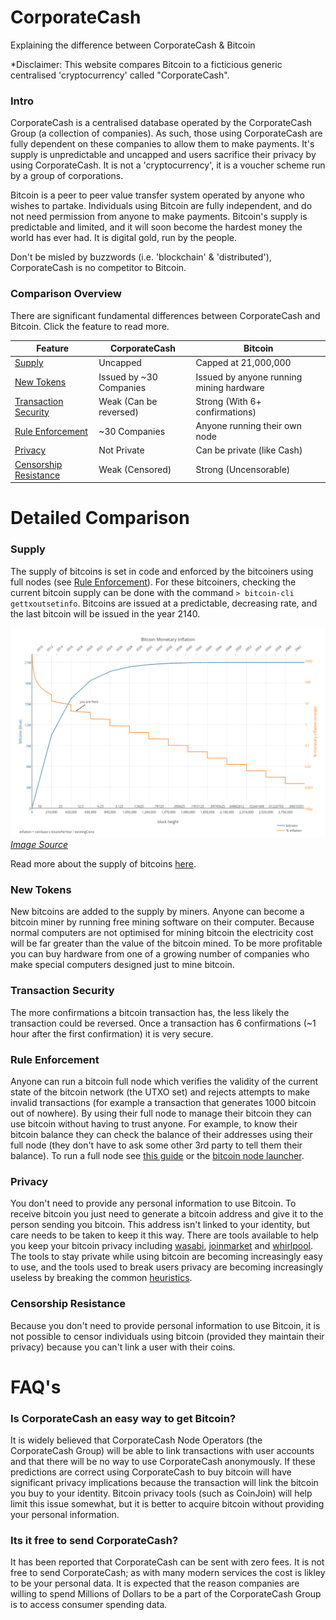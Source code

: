 # CorporateCash
Explaining the difference between CorporateCash &amp; Bitcoin

*Disclaimer: This website compares Bitcoin to a ficticious generic centralised 'cryptocurrency' called "CorporateCash". 

### Intro

CorporateCash is a centralised database operated by the CorporateCash Group (a collection of companies). As such, those using CorporateCash are fully dependent on these companies to allow them to make payments. It's supply is unpredictable and uncapped and users sacrifice their privacy by using CorporateCash. It is not a 'cryptocurrency', it is a voucher scheme run by a group of corporations. 

Bitcoin is a peer to peer value transfer system operated by anyone who wishes to partake. Individuals using Bitcoin are fully independent, and do not need permission from anyone to make payments. Bitcoin's supply is predictable and limited, and it will soon become the hardest money the world has ever had. It is digital gold, run by the people.

Don't be misled by buzzwords (i.e. 'blockchain' & 'distributed'), CorporateCash is no competitor to Bitcoin.

### Comparison Overview

There are significant fundamental differences between CorporateCash and Bitcoin. Click the feature to read more.

| Feature                                           | CorporateCash                       | Bitcoin                                   |
| -------------------------                         | -------------------         | ------------------                        |
| [Supply](#supply)                                 | Uncapped                    | Capped at 21,000,000                      |
| [New Tokens](#new-tokens)                         | Issued by ~30 Companies     | Issued by anyone running mining hardware  | 
| [Transaction Security](#transaction-security)     | Weak (Can be reversed)      | Strong (With 6+ confirmations)            |
| [Rule Enforcement](#rule-enforcement)             | ~30 Companies               | Anyone running their own node             |
| [Privacy](#privacy)                               | Not Private                 | Can be private (like Cash)                |
| [Censorship Resistance](#censorship-resistance)   | Weak (Censored)             | Strong (Uncensorable)                     | 

# Detailed Comparison

### Supply
The supply of bitcoins is set in code and enforced by the bitcoiners using full nodes (see [Rule Enforcement](#rule-enforcement)). 
For these bitcoiners, checking the current bitcoin supply can be done with the command `> bitcoin-cli gettxoutsetinfo`.
Bitcoins are issued at a predictable, decreasing rate, and the last bitcoin will be issued in the year 2140. 

![Bitcoin Supply](Images/Bitcoin_Monetary_Inflation.png)
*[Image Source](http://bashco.github.io/Bitcoin_Monetary_Inflation/)*

Read more about the supply of bitcoins [here](https://en.bitcoin.it/wiki/Controlled_supply). 

### New Tokens
New bitcoins are added to the supply by miners. Anyone can become a bitcoin miner by running free mining software on their computer. Because normal computers are not optimised for mining bitcoin the electricity cost will be far greater than the value of the bitcoin mined. To be more profitable you can buy hardware from one of a growing number of companies who make special computers designed just to mine bitcoin.

### Transaction Security
The more confirmations a bitcoin transaction has, the less likely the transaction could be reversed. Once a transaction has 6 confirmations (~1 hour after the first confirmation) it is very secure. 

### Rule Enforcement
Anyone can run a bitcoin full node which verifies the validity of the current state of the bitcoin network (the UTXO set) and rejects attempts to make invalid transactions (for example a transaction that generates 1000 bitcoin out of nowhere). By using their full node to manage their bitcoin they can use bitcoin without having to trust anyone. For example, to know their bitcoin balance they can check the balance of their addresses using their full node (they don't have to ask some other 3rd party to tell them their balance). 
To run a full node see [this guide](https://bitcoin.org/en/full-node) or the [bitcoin node launcher](https://medium.com/lightning-power-users/windows-macos-lightning-network-284bd5034340).

### Privacy

You don't need to provide any personal information to use Bitcoin. To receive bitcoin you just need to generate a bitcoin address and give it to the person sending you bitcoin. This address isn't linked to your identity, but care needs to be taken to keep it this way. There are tools available to help you keep your bitcoin privacy including [wasabi](https://wasabiwallet.io/), [joinmarket](https://github.com/Joinmarket-Org/joinmarket-clientserver) and [whirlpool](https://github.com/Samourai-Wallet/whirlpool-client). 
The tools to stay private while using bitcoin are becoming increasingly easy to use, and the tools used to break users privacy are becoming increasingly useless by breaking the common [heuristics](https://en.bitcoin.it/wiki/Privacy#Blockchain_attacks_on_privacy). 

### Censorship Resistance

Because you don't need to provide personal information to use Bitcoin, it is not possible to censor individuals using bitcoin (provided they maintain their privacy) because you can't link a user with their coins.  

# FAQ's

### Is CorporateCash an easy way to get Bitcoin?

It is widely believed that CorporateCash Node Operators (the CorporateCash Group) will be able to link transactions with user accounts and that there will be no way to use CorporateCash anonymously. 
If these predictions are correct using CorporateCash to buy bitcoin will have significant privacy implications because the transaction will link the bitcoin you buy to your identity. Bitcoin privacy tools (such as CoinJoin) will help limit this issue somewhat, but it is better to acquire bitcoin without providing your personal information.

### Its it free to send CorporateCash?
It has been reported that CorporateCash can be sent with zero fees. It is not free to send CorporateCash; as with many modern services the cost is likley to be your personal data. It is expected that the reason companies are willing to spend Millions of Dollars to be a part of the CorporateCash Group is to access consumer spending data.
